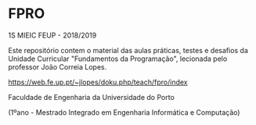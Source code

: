 # FPRO

1S MIEIC FEUP - 2018/2019

Este repositório contem o material das aulas práticas, testes e desafios da Unidade Curricular "Fundamentos da Programação", lecionada pelo professor João Correia Lopes.

https://web.fe.up.pt/~jlopes/doku.php/teach/fpro/index

Faculdade de Engenharia da Universidade do Porto

(1ºano - Mestrado Integrado em Engenharia Informática e Computação)
